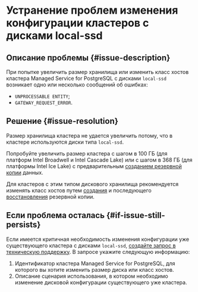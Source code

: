 # Устранение проблем изменения конфигурации кластеров с дисками local-ssd


## Описание проблемы {#issue-description}

При попытке увеличить размер хранилища или изменить класс хостов кластера Managed Service for PostgreSQL с дисками `local-ssd` возникает одно или несколько сообщений об ошибках:

* `UNPROCESSABLE ENTITY`;
* `GATEWAY_REQUEST_ERROR`.

## Решение {#issue-resolution}

Размер хранилища кластера не удается увеличить потому, что в кластере используются диски типа `local-ssd`.

Попробуйте увеличить размер кластера с шагом в 100 ГБ (для платформ Intel Broadwell и Intel Cascade Lake) или с шагом в 368 ГБ (для платформы Intel Ice Lake) с предварительным [созданием резервной копии](../../../managed-postgresql/operations/cluster-backups.md#create-backup) данных.

Для кластеров с этим типом дискового хранилища рекомендуется изменять класс хостов путем [создания](../../../managed-postgresql/operations/cluster-backups.md#create-backup) и последующего [восстановления](../../../managed-postgresql/operations/cluster-backups.md#restore) резервной копии.

## Если проблема осталась {#if-issue-still-persists}

Если имеется критичная необходимость изменения конфигурации уже существующего кластера с дисками `local-ssd`, [создайте запрос в техническую поддержку](https://console.cloud.yandex.ru/support?section=contact).
В запросе укажите следующую информацию:

1. Идентификатор кластера Managed Service for PostgreSQL, для которого вы хотите изменить размер диска или класс хостов.
2. Описание сценария использования, в котором необходимо изменение дисковой конфигурации существующего уже кластера.
